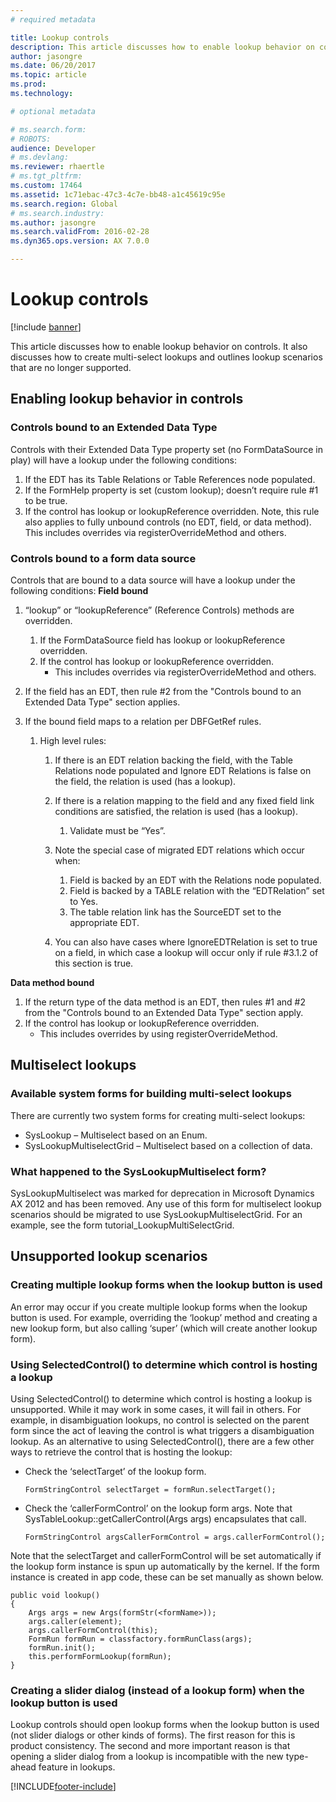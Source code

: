 ```yaml
---
# required metadata

title: Lookup controls
description: This article discusses how to enable lookup behavior on controls.
author: jasongre
ms.date: 06/20/2017
ms.topic: article
ms.prod: 
ms.technology: 

# optional metadata

# ms.search.form: 
# ROBOTS: 
audience: Developer
# ms.devlang: 
ms.reviewer: rhaertle
# ms.tgt_pltfrm: 
ms.custom: 17464
ms.assetid: 1c71ebac-47c3-4c7e-bb48-a1c45619c95e
ms.search.region: Global
# ms.search.industry: 
ms.author: jasongre
ms.search.validFrom: 2016-02-28
ms.dyn365.ops.version: AX 7.0.0

---
```


# Lookup controls

[!include [banner](../includes/banner.md)]

This article discusses how to enable lookup behavior on controls. It also discusses how to create multi-select lookups and outlines lookup scenarios that are no longer supported.

## Enabling lookup behavior in controls

### Controls bound to an Extended Data Type

Controls with their Extended Data Type property set (no FormDataSource in play) will have a lookup under the following conditions:

1.  If the EDT has its Table Relations or Table References node populated.
2.  If the FormHelp property is set (custom lookup); doesn’t require rule \#1 to be true.
3.  If the control has lookup or lookupReference overridden. Note, this rule also applies to fully unbound controls (no EDT, field, or data method). This includes overrides via registerOverrideMethod and others.

### Controls bound to a form data source

Controls that are bound to a data source will have a lookup under the following conditions: **Field bound**

1.  “lookup” or “lookupReference” (Reference Controls) methods are overridden.
    1.  If the FormDataSource field has lookup or lookupReference overridden.
    2.  If the control has lookup or lookupReference overridden.
        -   This includes overrides via registerOverrideMethod and others.

2.  If the field has an EDT, then rule \#2 from the "Controls bound to an Extended Data Type" section applies.
3.  If the bound field maps to a relation per DBFGetRef rules.
    1.  High level rules:
        1.  If there is an EDT relation backing the field, with the Table Relations node populated and Ignore EDT Relations is false on the field, the relation is used (has a lookup).
        2.  If there is a relation mapping to the field and any fixed field link conditions are satisfied, the relation is used (has a lookup).
            1.  Validate must be “Yes”.

        3.  Note the special case of migrated EDT relations which occur when:
            1.  Field is backed by an EDT with the Relations node populated.
            2.  Field is backed by a TABLE relation with the “EDTRelation” set to Yes.
            3.  The table relation link has the SourceEDT set to the appropriate EDT.

        4.  You can also have cases where IgnoreEDTRelation is set to true on a field, in which case a lookup will occur only if rule \#3.1.2 of this section is true.

**Data method bound**

1.  If the return type of the data method is an EDT, then rules \#1 and \#2 from the "Controls bound to an Extended Data Type" section apply.
2.  If the control has lookup or lookupReference overridden.
    -   This includes overrides by using registerOverrideMethod.

## Multiselect lookups
### Available system forms for building multi-select lookups

There are currently two system forms for creating multi-select lookups:

-   SysLookup – Multiselect based on an Enum.
-   SysLookupMultiselectGrid – Multiselect based on a collection of data.

### What happened to the SysLookupMultiselect form?

SysLookupMultiselect was marked for deprecation in Microsoft Dynamics AX 2012 and has been removed. Any use of this form for multiselect lookup scenarios should be migrated to use SysLookupMultiselectGrid. For an example, see the form tutorial\_LookupMultiSelectGrid.

## Unsupported lookup scenarios
### Creating multiple lookup forms when the lookup button is used

An error may occur if you create multiple lookup forms when the lookup button is used. For example, overriding the ‘lookup’ method and creating a new lookup form, but also calling ‘super’ (which will create another lookup form).

### Using SelectedControl() to determine which control is hosting a lookup

Using SelectedControl() to determine which control is hosting a lookup is unsupported. While it may work in some cases, it will fail in others. For example, in disambiguation lookups, no control is selected on the parent form since the act of leaving the control is what triggers a disambiguation lookup. As an alternative to using SelectedControl(), there are a few other ways to retrieve the control that is hosting the lookup:
-   Check the ‘selectTarget’ of the lookup form.
    ```xpp
    FormStringControl selectTarget = formRun.selectTarget();
    ```

-   Check the ‘callerFormControl’ on the lookup form args. Note that SysTableLookup::getCallerControl(Args args) encapsulates that call.
    ```xpp
    FormStringControl argsCallerFormControl = args.callerFormControl();
    ```
    
Note that the selectTarget and callerFormControl will be set automatically if the lookup form instance is spun up automatically by the kernel. If the form instance is created in app code, these can be set manually as shown below.

```xpp
public void lookup()
{
    Args args = new Args(formStr(<formName>));
    args.caller(element);
    args.callerFormControl(this);
    FormRun formRun = classfactory.formRunClass(args);
    formRun.init();
    this.performFormLookup(formRun);
}
```

### Creating a slider dialog (instead of a lookup form) when the lookup button is used

Lookup controls should open lookup forms when the lookup button is used (not slider dialogs or other kinds of forms).  The first reason for this is product consistency. The second and more important reason is that opening a slider dialog from a lookup is incompatible with the new type-ahead feature in lookups.





[!INCLUDE[footer-include](../../../includes/footer-banner.md)]